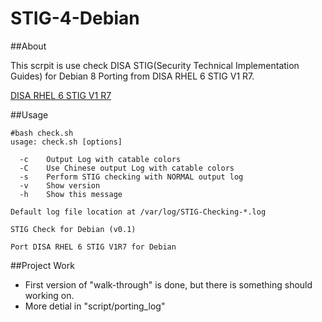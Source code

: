 # STIG-4-Debian

##About

This scrpit is use check DISA STIG(Security Technical Implementation Guides) for Debian 8
Porting from DISA RHEL 6 STIG V1 R7.

[DISA RHEL 6 STIG V1 R7](http://iase.disa.mil/stigs/os/unix-linux/Pages/red-hat.aspx)


##Usage

```
#bash check.sh
usage: check.sh [options]

  -c    Output Log with catable colors
  -C    Use Chinese output Log with catable colors
  -s    Perform STIG checking with NORMAL output log
  -v    Show version
  -h 	Show this message

Default log file location at /var/log/STIG-Checking-*.log

STIG Check for Debian (v0.1)

Port DISA RHEL 6 STIG V1R7 for Debian
```

##Project Work

* First version of "walk-through" is done, but there is something should working on.
* More detial in "script/porting_log"
